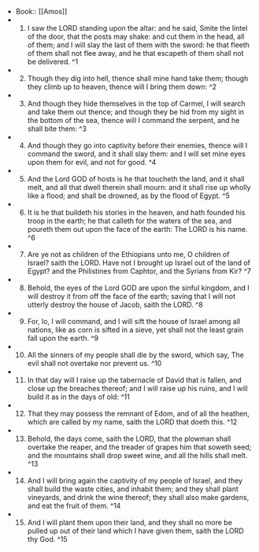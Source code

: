 - Book:: [[Amos]]
- 1. I saw the LORD standing upon the altar: and he said, Smite the lintel of the door, that the posts may shake: and cut them in the head, all of them; and I will slay the last of them with the sword: he that fleeth of them shall not flee away, and he that escapeth of them shall not be delivered. ^1
- 2. Though they dig into hell, thence shall mine hand take them; though they climb up to heaven, thence will I bring them down: ^2
- 3. And though they hide themselves in the top of Carmel, I will search and take them out thence; and though they be hid from my sight in the bottom of the sea, thence will I command the serpent, and he shall bite them: ^3
- 4. And though they go into captivity before their enemies, thence will I command the sword, and it shall slay them: and I will set mine eyes upon them for evil, and not for good. ^4
- 5. And the Lord GOD of hosts is he that toucheth the land, and it shall melt, and all that dwell therein shall mourn: and it shall rise up wholly like a flood; and shall be drowned, as by the flood of Egypt. ^5
- 6. It is he that buildeth his stories in the heaven, and hath founded his troop in the earth; he that calleth for the waters of the sea, and poureth them out upon the face of the earth: The LORD is his name. ^6
- 7. Are ye not as children of the Ethiopians unto me, O children of Israel? saith the LORD. Have not I brought up Israel out of the land of Egypt? and the Philistines from Caphtor, and the Syrians from Kir? ^7
- 8. Behold, the eyes of the Lord GOD are upon the sinful kingdom, and I will destroy it from off the face of the earth; saving that I will not utterly destroy the house of Jacob, saith the LORD. ^8
- 9. For, lo, I will command, and I will sift the house of Israel among all nations, like as corn is sifted in a sieve, yet shall not the least grain fall upon the earth. ^9
- 10. All the sinners of my people shall die by the sword, which say, The evil shall not overtake nor prevent us. ^10
- 11. In that day will I raise up the tabernacle of David that is fallen, and close up the breaches thereof; and I will raise up his ruins, and I will build it as in the days of old: ^11
- 12. That they may possess the remnant of Edom, and of all the heathen, which are called by my name, saith the LORD that doeth this. ^12
- 13. Behold, the days come, saith the LORD, that the plowman shall overtake the reaper, and the treader of grapes him that soweth seed; and the mountains shall drop sweet wine, and all the hills shall melt. ^13
- 14. And I will bring again the captivity of my people of Israel, and they shall build the waste cities, and inhabit them; and they shall plant vineyards, and drink the wine thereof; they shall also make gardens, and eat the fruit of them. ^14
- 15. And I will plant them upon their land, and they shall no more be pulled up out of their land which I have given them, saith the LORD thy God. ^15
